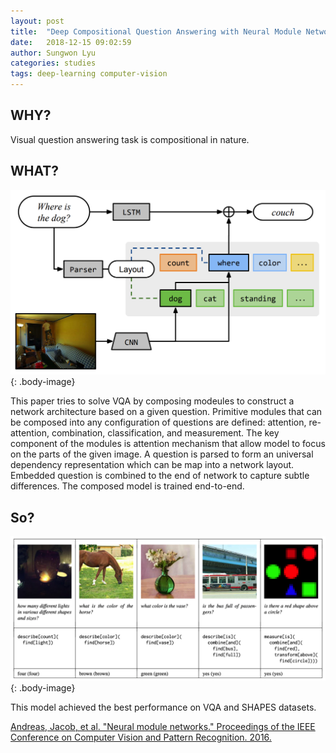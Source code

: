 ```yaml
---
layout: post
title:  "Deep Compositional Question Answering with Neural Module Networks"
date:   2018-12-15 09:02:59
author: Sungwon Lyu
categories: studies
tags: deep-learning computer-vision
---
```

## WHY? 
Visual question answering task is compositional in nature. 

## WHAT?
![image](/assets/images/nmn1.png){: .body-image}

This paper tries to solve VQA by composing modeules to construct a network architecture based on a given question. Primitive modules that can be composed into any configuration of questions are defined: attention, re-attention, combination, classification, and measurement. The key component of the modules is attention mechanism that allow model to focus on the parts of the given image. A question is parsed to form an universal dependency representation which can be map into a network layout. Embedded question is combined to the end of network to capture subtle differences. The composed model is trained end-to-end. 

## So?
![image](/assets/images/nmn2.png){: .body-image}

This model achieved the best performance on VQA and SHAPES datasets. 

[Andreas, Jacob, et al. "Neural module networks." Proceedings of the IEEE Conference on Computer Vision and Pattern Recognition. 2016.](https://www.cv-foundation.org/openaccess/content_cvpr_2016/html/Andreas_Neural_Module_Networks_CVPR_2016_paper.html)